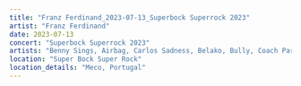 ```yaml
---
title: "Franz Ferdinand_2023-07-13_Superbock Superrock 2023"
artist: "Franz Ferdinand"
date: 2023-07-13
concert: "Superbock Superrock 2023"
artists: "Benny Sings, Airbag, Carlos Sadness, Belako, Bully, Coach Party, Blaas of Glory, Biig Piig, Claude, Amaia, Caballero & JeanJass, Anfisa Letyago, Pixies, Bombay Bicycle Club, Abraham Alexander, Bob uit Zuid, Dorian, Antoon, 5 Seconds of Summer, Arctic Monkeys, Ayron Jones, AFI, AR/CO, Angel Olsen, Bökkers, alt-J, Antònia Font, Carolina Durante, Aczino, 070 Shake, Black Country, New Road, Franz Ferdinand"
location: "Super Bock Super Rock"
location_details: "Meco, Portugal"
---
```

